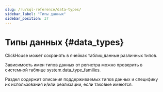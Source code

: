 ```yaml
---
slug: /ru/sql-reference/data-types/
sidebar_label: "Типы данных"
sidebar_position: 37
---
```


# Типы данных {#data_types}

ClickHouse может сохранять в ячейках таблиц данные различных типов.

Зависимость имен типов данных от регистра можно проверить в системной таблице [system.data_type_families](/operations/system-tables/data_type_families).

Раздел содержит описания поддерживаемых типов данных и специфику их использования и/или реализации, если таковые имеются.
